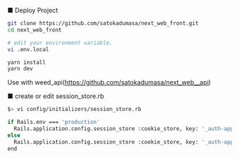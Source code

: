 ■ Deploy Project

```bash
git clone https://github.com/satokadumasa/next_web_front.git
cd next_web_front

# edit your environment variable.
vi .env.local

yarn install
yarn dev
```
Use with weed_api(https://github.com/satokadumasa/next_web__api)


■ create or edit session_store.rb
```bash
$> vi config/initializers/session_store.rb

if Rails.env === 'production'
  Rails.application.config.session_store :cookie_store, key: '_auth-app-api', domain: 'www.hogehoge.com'
else
  Rails.application.config.session_store :cookie_store, key: '_auth-app-api', domain: 'next_front.example.com'
end
```
